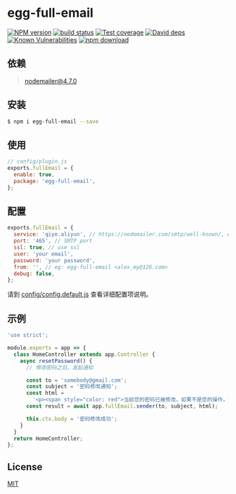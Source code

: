 # egg-full-email

[![NPM version][npm-image]][npm-url]
[![build status][travis-image]][travis-url]
[![Test coverage][codecov-image]][codecov-url]
[![David deps][david-image]][david-url]
[![Known Vulnerabilities][snyk-image]][snyk-url]
[![npm download][download-image]][download-url]

[npm-image]: https://img.shields.io/npm/v/egg-full-email.svg?style=flat-square
[npm-url]: https://npmjs.org/package/egg-full-email
[travis-image]: https://img.shields.io/travis/eggjs/egg-full-email.svg?style=flat-square
[travis-url]: https://travis-ci.org/eggjs/egg-full-email
[codecov-image]: https://img.shields.io/codecov/c/github/eggjs/egg-full-email.svg?style=flat-square
[codecov-url]: https://codecov.io/github/eggjs/egg-full-email?branch=master
[david-image]: https://img.shields.io/david/eggjs/egg-full-email.svg?style=flat-square
[david-url]: https://david-dm.org/eggjs/egg-full-email
[snyk-image]: https://snyk.io/test/npm/egg-full-email/badge.svg?style=flat-square
[snyk-url]: https://snyk.io/test/npm/egg-full-email
[download-image]: https://img.shields.io/npm/dm/egg-full-email.svg?style=flat-square
[download-url]: https://npmjs.org/package/egg-full-email

<!--
Description here.
-->

## 依赖

> nodemailer@4.7.0

## 安装

```bash
$ npm i egg-full-email --save
```

## 使用

```js
// config/plugin.js
exports.fullEmail = {
  enable: true,
  package: 'egg-full-email',
};
```

## 配置

```js
exports.fullEmail = {
  service: 'qiye.aliyun', // https://nodemailer.com/smtp/well-known/, eg: qiye.aliyun, 126
  port: '465', // SMTP port
  ssl: true, // use ssl
  user: 'your email',
  password: 'your password',
  from: '', // eg: egg-full-email <alex_my@126.com>
  debug: false,
};
```

请到 [config/config.default.js](config/config.default.js) 查看详细配置项说明。

## 示例

```js
'use strict';

module.exports = app => {
  class HomeController extends app.Controller {
    async resetPassword() {
      // 修改密码之后，发起通知

      const to = 'somebody@gmail.com';
      const subject = '密码修改通知';
      const html =
        '<p><span style="color: red">当前您的密码已被修改，如果不是您的操作，请及时修改密码或者联系我们</span></p>';
      const result = await app.fullEmail.sender(to, subject, html);

      this.ctx.body = '密码修改成功';
    }
  }
  return HomeController;
};
```

## License

[MIT](LICENSE)
